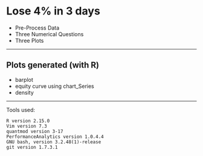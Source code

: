 Lose 4% in 3 days
============================

* Pre-Process Data
* Three Numerical Questions
* Three Plots

******

Plots generated (with R)
------------------------

* barplot
* equity curve using chart_Series
* density

******

Tools used:

    R version 2.15.0 
    Vim version 7.3
    quantmod version 3-17 
    PerformanceAnalytics version 1.0.4.4
    GNU bash, version 3.2.48(1)-release
    git version 1.7.3.1
